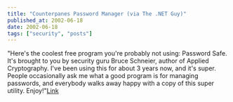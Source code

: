 ```yaml
---
title: "Counterpanes Password Manager (via The .NET Guy)"
published_at: 2002-06-18
date: 2002-06-18
tags: ["security", "posts"]
---
```

"Here's the coolest free program you're probably not using: Password Safe. It's brought to you by security guru Bruce Schneier, author of Applied Cryptography. I've been using this for about 3 years now, and it's super. People occasionally ask me what a good program is for managing passwords, and everybody walks away happy with a copy of this super utility. Enjoy!"[Link](http://www.counterpane.com/passsafe.html)